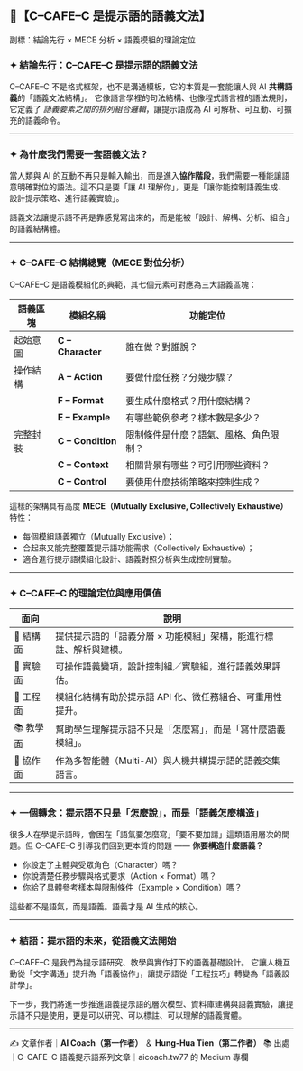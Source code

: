 ## 🧠【C–CAFE–C 是提示語的語義文法】

副標：結論先行 × MECE 分析 × 語義模組的理論定位

### ✦ 結論先行：C–CAFE–C 是提示語的語義文法

C–CAFE–C 不是格式框架，也不是溝通模板，它的本質是一套能讓人與 AI **共構語義**的「語義文法結構」。
 它像語言學裡的句法結構、也像程式語言裡的語法規則，它定義了 *語義要素之間的排列組合邏輯*，讓提示語成為 AI 可解析、可互動、可擴充的語義命令。

------

### ✦ 為什麼我們需要一套語義文法？

當人類與 AI 的互動不再只是輸入輸出，而是進入**協作階段**，我們需要一種能讓語意明確對位的語法。這不只是要「讓 AI 理解你」，更是「讓你能控制語義生成、設計提示策略、進行語義實驗」。

語義文法讓提示語不再是靠感覺寫出來的，而是能被「設計、解構、分析、組合」的語義結構體。

------

### ✦ C–CAFE–C 結構總覽（MECE 對位分析）

C–CAFE–C 是語義模組化的典範，其七個元素可對應為三大語義區塊：

| 語義區塊 | 模組名稱          | 功能定位                               |
| -------- | ----------------- | -------------------------------------- |
| 起始意圖 | **C – Character** | 誰在做？對誰說？                       |
| 操作結構 | **A – Action**    | 要做什麼任務？分幾步驟？               |
|          | **F – Format**    | 要生成什麼格式？用什麼結構？           |
|          | **E – Example**   | 有哪些範例參考？樣本數是多少？         |
| 完整封裝 | **C – Condition** | 限制條件是什麼？語氣、風格、角色限制？ |
|          | **C – Context**   | 相關背景有哪些？可引用哪些資料？       |
|          | **C – Control**   | 要使用什麼技術策略來控制生成？         |



這樣的架構具有高度 **MECE（Mutually Exclusive, Collectively Exhaustive）** 特性：

- 每個模組語義獨立（Mutually Exclusive）；
- 合起來又能完整覆蓋提示語功能需求（Collectively Exhaustive）；
- 適合進行提示語模組化設計、語義對照分析與生成控制實驗。

------

### ✦ C–CAFE–C 的理論定位與應用價值

| 面向     | 說明                                                         |
| -------- | ------------------------------------------------------------ |
| 📐 結構面 | 提供提示語的「語義分層 × 功能模組」架構，能進行標註、解析與建模。 |
| 🔬 實驗面 | 可操作語義變項，設計控制組／實驗組，進行語義效果評估。       |
| 🧱 工程面 | 模組化結構有助於提示語 API 化、微任務組合、可重用性提升。    |
| 📚 教學面 | 幫助學生理解提示語不只是「怎麼寫」，而是「寫什麼語義模組」。 |
| 🤝 協作面 | 作為多智能體（Multi-AI）與人機共構提示語的語義交集語言。     |



------

### ✦ 一個轉念：提示語不只是「怎麼說」，而是「語義怎麼構造」

很多人在學提示語時，會困在「語氣要怎麼寫」「要不要加請」這類語用層次的問題。但 C–CAFE–C 引導我們回到更本質的問題 —— **你要構造什麼語義？**

- 你設定了主體與受眾角色（Character）嗎？
- 你說清楚任務步驟與格式要求（Action × Format）嗎？
- 你給了具體參考樣本與限制條件（Example × Condition）嗎？

這些都不是語氣，而是語義。語義才是 AI 生成的核心。

------

### ✦ 結語：提示語的未來，從語義文法開始

C–CAFE–C 是我們為提示語研究、教學與實作打下的語義基礎設計。
 它讓人機互動從「文字溝通」提升為「語義協作」，讓提示語從「工程技巧」轉變為「語義設計學」。

下一步，我們將進一步推進語義提示語的層次模型、資料庫建構與語義實驗，讓提示語不只是使用，更是可以研究、可以標註、可以理解的語義實體。

------

✍️ 文章作者｜**AI Coach（第一作者）** ＆ **Hung-Hua Tien（第二作者）**
 📚 出處｜C–CAFE–C 語義提示語系列文章｜aicoach.tw77 的 Medium 專欄